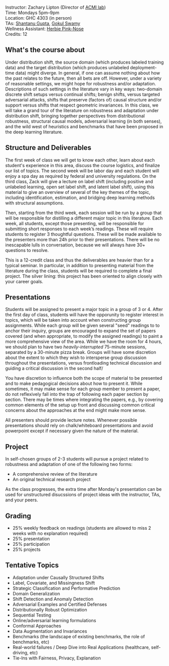 Instructor: Zachary Lipton (Director of [ACMI lab](https://acmilab.org)) \
Time: Mondays 5pm–9pm \
Location: GHC 4303 (in person) \
TAs: [Shantanu Gupta](https://shantanu95.github.io/), [Gokul Swamy](https://gokul.dev/) \
Wellness Assistant:
[Herbie Pink-Nose](https://www.instagram.com/herbie.pink.nose/?hl=en) \
Credits: 12

## What's the course about

Under distribution shift, the source domain (which produces labeled training data) 
and the target distribution (which produces unlabeled deployment-time data) might diverge. 
In general, if one can assume nothing about how the past relates to the future, 
then all bets are off. 
However, under a variety of reasonable settings, we might hope for robustness and/or adaptation. 
Descriptions of such settings in the literature vary in key ways: 
two-domain discrete shift setups versus continual shifts; benign shifts,
versus targeted adversarial attacks, 
shifts that preserve (factors of) causal structure and/or support 
versus shifts that respect geometric invariances. 
In this class, we will take a grand tour of the literature 
on robustness and adaptation under distribution shift,
bringing together perspectives from distributional robustness, 
structural causal models, adversarial learning (in both senses),
and the wild west of heuristics and benchmarks 
that have been proposed in the deep learning literature. 

## Structure and Deliverables

The first week of class we will get to know each other, 
learn about each student's experience in this area,
discuss the course logistics, and finalize our list of topics. 
The second week will be labor day and each student 
will enjoy a spa day as required by federal and university regulations.
On the third class, Zack will give a lecture on 
label shift (including positive and unlabeled learning, 
open set label shift, and latent label shift),
using this material to give an overview of several 
of the key themes of the topic, including identification,
estimation, and bridging deep learning methods with structural assumptions.

Then, starting from the third week, each session 
will be run by a group that will be responsible for 
distilling a different major topic in this literature.
Each week, all students, except those presenting, 
will be responsible for submitting short responses 
to each week’s readings. These will require students
to register 3 thoughtful questions. 
These will be made available to the presenters 
more than 24h prior to their presentations.
There will be no inescapable lulls in conversation,
because we will always have 30+ questions to resolve.

This is a 12-credit class and thus the deliverables 
are heavier than for a typical seminar. In particular,
in addition to presenting material from the literature
during the class, students will be required to complete
a final project. The silver lining: this project 
has been oriented to align closely with your career goals. 


## Presentations 

Students will be assigned to present a major topic 
in a group of 3 or 4. 
After the first day of class, students 
will have the opporunity to register interest in topics,
which will be taken into account when constructing group assignments. 
While each group will be given several 
"seed" readings to to anchor their inquiry,
groups are encouraged to expand the set of papers covered 
(and when appropriate, to modify the assigned readings) 
to paint a more comprehensive view of the area. 
While we have the room for 4 hours, 
we should plan to have two *heavily-interrupted* 75-minute sessions,
separated by a 30-minute pizza break. 
Groups will have some discretion about 
the extent to which they wish to intersperse group discussion 
throughout the presentations, versus frontloading technical discussion
and guiding a critical discussion in the second half/

You have discretion to influence both 
the scope of material to be presented
and to make pedagogical decisions about how to present it. 
While sometimes, it may make sense for each group member
to present a paper, do not reflexively fall into the trap
of following each paper section by section.
There may be times where integrating the papers,
e.g., by covering common elements of the setup up front 
and discussing common critical concerns about the approaches
at the end might make more sense. 

All presenters should provide lecture notes. 
Whenever possible presentations should 
rely on chalk/whiteboard presentations
and avoid powerpoint except if necessary
given the nature of the material.


## Project

In self-chosen groups of 2-3 students will pursue
a project related to robustness and adaptation 
of one of the following two forms:
 * A comprehensive review of the literature
 * An original technical research project
 
As the class progresses, the extra time after Monday's presentation
can be used for unstructured disucssions of project ideas 
with the instructor, TAs, and your peers.

## Grading
 * 25% weekly feedback on readings (students are allowed to miss 2 weeks with no explanation required)
 * 25% presentation
 * 25% participation
 * 25% projects

## Tentative Topics
 * Adaptation under Causally Structured Shifts
 * Label, Covariate, and Missingness Shift
 * Strategic Classification and Performative Prediction
 * Domain Generalization
 * Shift Detection and Anomaly Detection
 * Adversarial Examples and Certified Defenses
 * Distributionally Robust Optimization
 * Sequential Testing 
 * Online/adversarial learning formulations
 * Conformal Approaches
 * Data Augmentation and Invariances
 * Benchmarks (the landscape of existing benchmarks, the role of benchmarks, etc)
 * Real-world failures / Deep Dive into Real Applications (healthcare, self-driving, etc)
 * Tie-Ins with Fairness, Privacy, Explanation
 
